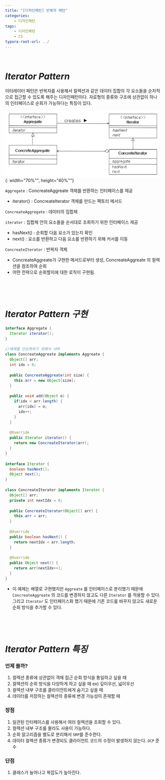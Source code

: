 ```yaml
---
title: "[디자인패턴] 반복자 패턴"
categories: 
    - 디자인패턴
tags:
    - 디자인패턴
    - CS
typora-root-url: ../
---
```


<br>



# *Iterator Pattern*

이터레이터 패턴은 반복자를 사용해서 컬렉션과 같은 데이터 집합의 각 요소들을 순차적으로 접근할 수 있도록 해주는 디자인패턴이다. 자료형의 종류와 구조에 상관없이 하나의 인터페이스로 순회가 가능하다는 특징이 있다.



![img1](/assets/images/18_1.png){: width="70%"", height="40%""}



`Aggregate`  : ConcreateAggreate 객체를 반환하는 인터페이스를 제공

* iterator() : ConcreateIterator 객체를 만드는 팩토리 메서드

`ConcreateAggregate` : 데이터의 집합체

`iterator` : 집합체 안의 요소들을 순서대로 조회하기 위한 인터페이스 제공

* hasNext() : 순회할 다음 요소가 있는지 확인 
* next() : 요소를 반환하고 다음 요소를 반환하기 위해 커서를 이동

`ConcreateIterator` : 반복자 객체

* ConcreateAggreate가 구현한 메서드로부터 생성, ConcreateAggreate 의 컬렉션을 참조하여 순회
* 어떤 전략으로 순회할지에 대한 로직이 구현됨.

<br>

<br>

<br>



# *Iterator Pattern 구현*

```java
interface Aggregate {
  Iterator iterator();
}

//예제를 단순화하기 위해서 내부 
class ConcreateAggreate implements Aggreate {
  Object[] arr;
  int idx = 0;
  
  public ConcreateAggreate(int size) {
    this.arr = new Object[size];
  }
  
  public void add(Object o) {
    if(idx < arr.length) {
      arr[idx] = o;
      idx++;
    }
  }
  
  @Override
  public Iterator iterator() {
    return new ConcreateIterator(arr);
  }
}

interface Iterator {
  boolean hasNext();
  Object next();
}

class ConcreateIterator implements Iterator {
  Object[] arr;
  private int nextIdx = 0;
  
  public ConcreateIterator(Object[] arr) {
    this.arr = arr;
  }
  
  @Override
  public boolean hasNext() {
    return nextIdx < arr.length;
  }
  
  @Override
  public Object next() {
    return arr[nextIdx++];
  }
}
```

* 이 예제는 배열로 구현했지만 `Aggreate` 를 인터페이스로 분리했기 때문에 `ConcreateAggreate` 의 코드를 변경하지 않고도 다른 `Iterator` 를 적용할 수 있다. 그리고 `Iterator` 도 인터페이스화 했기 때문에 기존 코드를 바꾸지 않고도 새로운 순회 방식을 추가할 수 있다.

<br>

<br>

<br>



# *Iterator Pattern 특징*



### 언제 쓸까?

1. 컬렉션 종류에 상관없이 객체 접근 순회 방식을 통일하고 싶을 때
2. 컬렉션의 순회 방식을 다양하게 하고 싶을 때 ex) 깊이우선, 넓이우선
3. 컬렉션 내부 구조를 클라이언트에게 숨기고 싶을 때
4. 데이터를 저장하는 컬렉션의 종류에 변경 가능성이 존재할 때



### 장점

1. 일관된 인터페이스를 사용해서 여러 컬렉션을 조회할 수 있다.
2. 컬렉션 내부 구조를 몰라도 사용이 가능하다.
3. 순회 알고리즘을 별도로 분리해서 `SRP`를 준수한다.
4. 데이터 컬렉션 종류가 변경되도 클라이언트 코드의 수정이 발생하지 않는다. `OCP` 준수



### 단점

1. 클래스가 늘어나고 복잡도가 높아진다.

